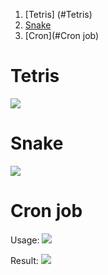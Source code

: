 1. [Tetris] (#Tetris)
2. [Snake](#Snake)
3. [Cron](#Cron job)


# Tetris
![](https://r96922081.github.io/images/tetris.png)

# Snake
![](https://r96922081.github.io/images/snake.png)

# Cron job

Usage: 
![](https://r96922081.github.io/images/cron1.png)

Result:
![](https://r96922081.github.io/images/cron2.png)


